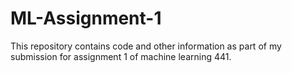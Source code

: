 # ML-Assignment-1
This repository contains code and other information as part of my submission for assignment 1 of machine learning 441.
